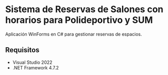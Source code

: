 # Sistema de Reservas de Salones con horarios para Polideportivo y SUM
Aplicación WinForms en C# para gestionar reservas de espacios.

## Requisitos
- Visual Studio 2022
- .NET Framework 4.7.2
